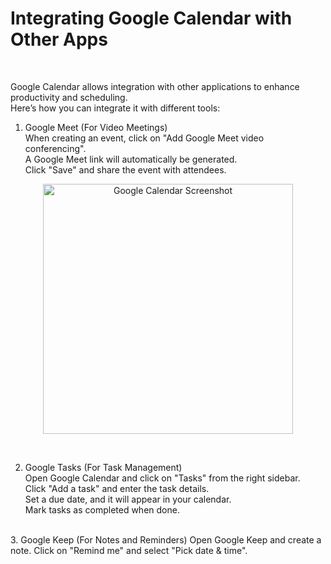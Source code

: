 # Integrating Google Calendar with Other Apps

<br>

Google Calendar allows integration with other applications to enhance productivity and scheduling.  
Here’s how you can integrate it with different tools:  

1. Google Meet (For Video Meetings)  
When creating an event, click on "Add Google Meet video conferencing".  
A Google Meet link will automatically be generated.  
Click "Save" and share the event with attendees.  

 <p align="center">
  <img src="/IMAGES/Screenshot 2025-03-27 at 10.13.31 AM.png" alt="Google Calendar Screenshot" width="400">
</p>
<br>

2. Google Tasks (For Task Management)  
Open Google Calendar and click on "Tasks" from the right sidebar.  
Click "Add a task" and enter the task details.  
Set a due date, and it will appear in your calendar.  
Mark tasks as completed when done.  
<br>
3. Google Keep (For Notes and Reminders)  
Open Google Keep and create a note.  
Click on "Remind me" and select "Pick date & time".  

